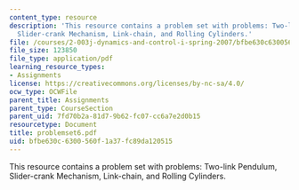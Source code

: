 ```yaml
---
content_type: resource
description: 'This resource contains a problem set with problems: Two-link Pendulum,
  Slider-crank Mechanism, Link-chain, and Rolling Cylinders.'
file: /courses/2-003j-dynamics-and-control-i-spring-2007/bfbe630c6300560f1a37fc89da120515_problemset6.pdf
file_size: 123850
file_type: application/pdf
learning_resource_types:
- Assignments
license: https://creativecommons.org/licenses/by-nc-sa/4.0/
ocw_type: OCWFile
parent_title: Assignments
parent_type: CourseSection
parent_uid: 7fd70b2a-81d7-9b62-fc07-cc6a7e2d0b15
resourcetype: Document
title: problemset6.pdf
uid: bfbe630c-6300-560f-1a37-fc89da120515
---
```

This resource contains a problem set with problems: Two-link Pendulum, Slider-crank Mechanism, Link-chain, and Rolling Cylinders.